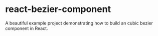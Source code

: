 # react-bezier-component
A beautiful example project demonstrating how to build an cubic bezier component in React.
